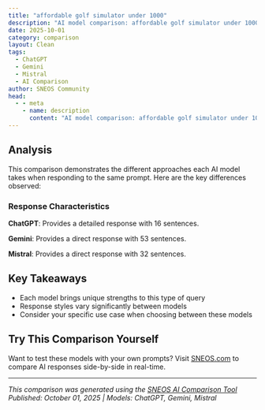 ```yaml
---
title: "affordable golf simulator under 1000"
description: "AI model comparison: affordable golf simulator under 1000..."
date: 2025-10-01
category: comparison
layout: Clean
tags:
  - ChatGPT
  - Gemini
  - Mistral
  - AI Comparison
author: SNEOS Community
head:
  - - meta
    - name: description
      content: "AI model comparison: affordable golf simulator under 1000..."
---
```


<ChatComparison
  title="affordable golf simulator under 1000"
  prompt="affordable golf simulator under 1000"
  :responses='{"ChatGPT": "If you\u0027re looking for an affordable golf simulator under $1000, here are some good options to consider:\n\n1. **OptiShot 2 Golf Simulator** \n - Price: Around $500-$700 \n - Features: Infrared sensors for swing tracking, 15\u002B golf courses, multiplayer mode, shot analysis, connect to PC. \n - Pros: Easy setup, good for practice and fun, compact design. \n - Cons: Not as accurate as high-end simulators, requires a PC.\n\n2. **Rapsodo Mobile Launch Monitor (Combo with mat or impact screen)** \n - Price: The launch monitor itself is around $600-$700; you can add affordable nets and mats to stay under $1000. \n - Features: Shot tracking (ball speed, launch angle), app integration, portable. \n - Pros: Portable and accurate data, good for outdoor or indoor use. \n - Cons: Need to buy net and mat separately.\n\n3. **Phigolf Mobile \u0026 Home Smart Golf Simulator Kit** \n - Price: Around $400-$600 \n - Features: Sensor attaches to your club, compatible with smartphone/tablet, various courses. \n - Pros: Portable, easy to use, good software, affordable. \n - Cons: Less detailed ball flight data.\n\n### Additional Components \nTo complete your setup, you may need: \n- Golf hitting mat (~$50-$150) \n- Impact screen or net (~$100-$200) \n- Projector or large TV/monitor (optional; use smartphone/tablet screen to reduce cost)\n\n### Summary \nFor strict $1000 budget, starting with the **OptiShot 2** or **Phigolf Smart Simulator** combined with a practice mat and hitting net is your best bet. These provide decent simulation for practicing at home without the heavy investment of premium systems.\n\nIf you want links or more details on setup, let me know!", "Gemini": "Finding a full-fledged, high-quality golf simulator for under $1000 is *extremely* difficult. You need to understand that a true simulator involves:\n\n* **Launch Monitor:** Captures swing data (club speed, ball speed, launch angle, spin, etc.). This is the most critical and often the most expensive component.\n* **Projection Screen/Enclosure:** A large, durable screen to project the simulation. This can also include an enclosure to contain stray shots.\n* **Projector:** Displays the simulation onto the screen.\n* **Software:** Runs the simulation, tracks your shots, and provides course options.\n* **Hitting Mat:** A surface to hit off of.\n* **Computer/Device:** To run the software.\n\nTrying to get ALL of that for under $1000 is unrealistic for a \u0022complete\u0022 simulator. However, you can achieve a *limited* or *DIY* experience for that budget. Here\u0027s a breakdown of what\u0027s possible, focusing on the launch monitor as the crucial element:\n\n**Options Under $1000 (Keep Expectations Realistic)**\n\n1. **OptiShot 2 Golf Simulator:**\n\n * **Cost:** Around $500.\n * **What it is:** A infrared light grid mat that detects club path, club head speed, face angle, and other club head information.\n * **Pros:** Relatively inexpensive, decent club data, has some playable courses.\n * **Cons:** Does NOT track ball flight, relies on estimations, less accurate than radar-based options. Requires you to use special OptiShot golf balls. Limited course options. The software and graphics are dated.\n * **Verdict:** A low-cost entry point, but not a true ball-tracking simulator.\n\n2. **Used or Refurbished Launch Monitors (High Risk, Potential Reward):**\n\n * **Cost:** Varies greatly.\n * **What it is:** Look for older models of higher-end launch monitors, like the Garmin Approach R10 (when on sale, sometimes can be found under 600).\n * **Pros:** Potentially get more accurate data than entry-level simulators.\n * **Cons:** Risk of malfunction, limited or no warranty, may require additional software subscriptions. Requires careful research to ensure compatibility with simulation software. Often still need to purchase the software separate, usually sold yearly.\n\n3. **DIY Project with a Budget Launch Monitor and Minimal Setup:**\n\n * **Focus:** Prioritize the launch monitor and build the rest yourself.\n * **Launch Monitor Options (Within Budget):** The Garmin Approach R10 when on sale could be within budget.\n * **DIY Screen:** Use a large white sheet, blackout cloth, or tarp stretched tautly. This won\u0027t be as durable or provide as good an image as a proper screen, but it\u0027s a budget-friendly starting point.\n * **DIY Enclosure:** PVC pipe frame covered in netting or tarpaulin.\n * **Projector:** Borrow one or find a used projector on eBay or Craigslist.\n * **Software:** Garmin has an included subscription, but it is very limited.\n * **Hitting Mat:** Purchase a small, inexpensive hitting mat.\n * **Pros:** Most affordable way to get launch monitor data. Highly customizable.\n * **Cons:** Requires significant effort and DIY skills. Image quality and overall experience will be limited. Safety is a concern; ensure the enclosure is robust.\n\n**Key Considerations and Caveats:**\n\n* **Accuracy:** At this price point, don\u0027t expect professional-level accuracy. These systems are primarily for entertainment and a general idea of your swing.\n* **Software Subscriptions:** Many launch monitors require ongoing software subscriptions for full access to courses and features. Factor these costs into your long-term budget.\n* **Space:** You\u0027ll need a significant amount of space to swing a club safely, even with a budget simulator.\n* **Safety:** Prioritize safety. Make sure your enclosure is strong enough to contain stray shots.\n\n**Summary:**\n\nA true golf simulator experience with accurate ball tracking for under $1000 is a challenge. Focus on a used Garmin Approach R10 on sale and DIY the rest for the best possible experience, or the Optishot 2 for a lower quality simulation. You\u0027ll likely need to make significant compromises in terms of accuracy, features, and overall experience. Consider saving up more money for a better system if you want a more realistic simulation.", "Mistral": "Creating an affordable golf simulator setup under $1,000 can be challenging, but it is possible with some careful planning and by focusing on the essential components. Here are some key elements you might consider:\n\n### 1. **Launch Monitor**\nA launch monitor is crucial for tracking your swing and ball flight. Some affordable options include:\n- **Rapsodo Mobile Launch Monitor (MLM)**: This device uses your smartphone\u0027s camera to track your shots. It\u0027s relatively affordable and provides good data for the price.\n- **Voice Caddie SC300**: Another budget-friendly option that offers good accuracy and portability.\n\n### 2. **Simulation Software**\nYou\u0027ll need software to visualize your shots and provide feedback. Some affordable options include:\n- **The Golf Club (TGC) 2019**: This software is often bundled with launch monitors and offers a variety of courses and game modes.\n- **E6 Connect**: Another popular option that offers a range of courses and features.\n\n### 3. **Hitting Mat**\nA good hitting mat is essential for a realistic feel. Some affordable options include:\n- **Callaway FT Launch Zone Hitting Mat**: A durable and affordable option.\n- **Rukket Tri-Turf Golf Hitting Mat**: Offers different turf types for practicing various shots.\n\n### 4. **Net or Screen**\nYou\u0027ll need something to catch the ball. Some affordable options include:\n- **Rukket Haack Golf Net**: A portable and durable net that can be used indoors or outdoors.\n- **GoSports Golf Practice Hitting Net**: Another affordable and portable option.\n\n### 5. **Projector and Screen (Optional)**\nIf you want a more immersive experience, you can add a projector and screen. This might push your budget, but you can find affordable options:\n- **Vankyo Leisure 3 Mini Projector**: A budget-friendly projector that can be used for golf simulation.\n- **Elite Screens Yard Master 2**: An affordable outdoor screen that can be used indoors as well.\n\n### Sample Budget Breakdown\n1. **Rapsodo MLM**: $500\n2. **The Golf Club 2019 Software**: $100 (often bundled with launch monitors)\n3. **Callaway FT Launch Zone Hitting Mat**: $50\n4. **Rukket Haack Golf Net**: $100\n5. **Vankyo Leisure 3 Mini Projector**: $100\n6. **Elite Screens Yard Master 2**: $150\n\n**Total**: $1,000\n\n### Tips for Saving Money\n- **Buy Used**: Look for used equipment on sites like eBay or Craigslist.\n- **Bundle Deals**: Sometimes launch monitors come bundled with software, which can save you money.\n- **DIY Solutions**: Consider building your own hitting mat or screen to save costs.\n\nBy carefully selecting each component and possibly opting for used or DIY solutions, you can create an affordable golf simulator setup under $1,000."}' 
  published-date="18:08"
/>

## Analysis

This comparison demonstrates the different approaches each AI model takes when responding to the same prompt. Here are the key differences observed:

### Response Characteristics

**ChatGPT**: Provides a detailed response with 16 sentences. 

**Gemini**: Provides a direct response with 53 sentences. 

**Mistral**: Provides a direct response with 32 sentences. 

## Key Takeaways

- Each model brings unique strengths to this type of query
- Response styles vary significantly between models
- Consider your specific use case when choosing between these models

## Try This Comparison Yourself

Want to test these models with your own prompts? Visit [SNEOS.com](https://sneos.com) to compare AI responses side-by-side in real-time.

---

*This comparison was generated using the [SNEOS AI Comparison Tool](https://sneos.com)*
*Published: October 01, 2025 | Models: ChatGPT, Gemini, Mistral*
